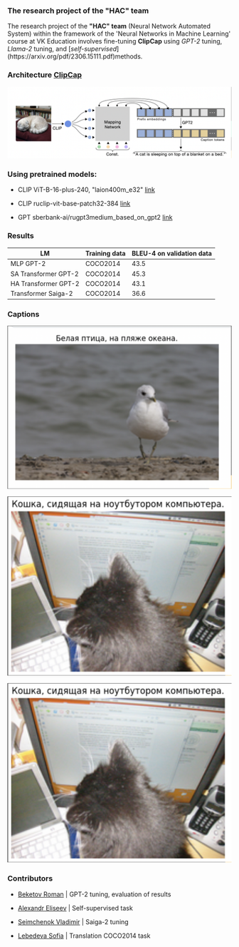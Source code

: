### The research project of the "НАС" team


<p class="p1">The research project of the <strong>"НАС" team</strong> (Neural Network Automated System) within the framework of the 'Neural Networks in Machine Learning' course at VK Education involves fine-tuning <strong>ClipCap</strong> using <em>GPT-2</em> tuning, <em>Llama-2</em> tuning, and [<em>self-supervised</em>](https://arxiv.org/pdf/2306.15111.pdf)methods.</p>


### Architecture [ClipCap](https://arxiv.org/pdf/2111.09734.pdf)

![ClipCap](./pictures/clipcap.png)

### Using pretrained models:

+ CLIP ViT-B-16-plus-240, "laion400m_e32"  [link](https://github.com/openai/CLIP)
+ CLIP ruclip-vit-base-patch32-384  [link](https://github.com/ai-forever/ru-clip)

+ GPT sberbank-ai/rugpt3medium_based_on_gpt2 [link](https://github.com/ai-forever/ru-gpts)


### Results

|          LM          | Training data | BLEU-4 on validation data | 
| -------------------- | ------------- |  ------------------------ |
| MLP GPT-2            |   COCO2014    |           43.5            | 
| SA Transformer GPT-2 |   COCO2014    |           45.3            |
| HA Transformer GPT-2 |   COCO2014    |           43.1            |
| Transformer Saiga-2  |   COCO2014    |           36.6            |

### Captions


![example1](./pictures/example1.png)


![example2](./pictures/example2.png)


![example3](./pictures/example2.png)


### Contributors

+ [Beketov Roman](https://github.com/rbeketov/)        |  GPT-2 tuning, evaluation of results

+ [Alexandr Eliseev](https://github.com/Sanchoues)     |  Self-supervised task

+ [Seimchenok Vladimir](https://github.com/VAVASTO)  |  Saiga-2 tuning

+ [Lebedeva Sofia](https://github.com/Sofi0Le)       |  Translation COCO2014 task

